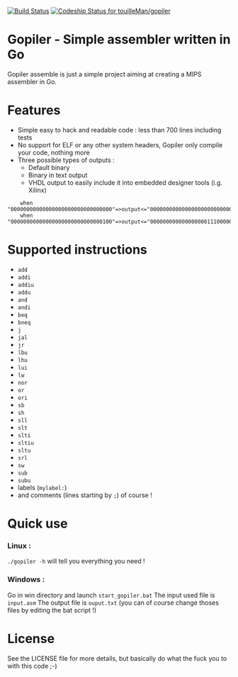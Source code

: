 [![Build Status](https://travis-ci.org/touilleMan/gopiler.svg?branch=master)](https://travis-ci.org/touilleMan/gopiler)
[ ![Codeship Status for touilleMan/gopiler](https://codeship.io/projects/68e9c780-0b49-0132-b0c1-12fe8603e519/status)](https://codeship.io/projects/31945) 

# Gopiler - Simple assembler written in Go

Gopiler assemble is just a simple project aiming at creating a MIPS assembler in Go.

# Features

 - Simple easy to hack and readable code : less than 700 lines including tests
 - No support for ELF or any other system headers, Gopiler only compile your code, nothing more
 - Three possible types of outputs :
    - Default binary
    - Binary in text output
    - VHDL output to easily include it into embedded designer tools (i.g. Xilinx)

```
    when "00000000000000000000000000000000"=>output<="00000000000000000000000000100101";
    when "00000000000000000000000000000100"=>output<="00000000000000000011100000100101";
```

# Supported instructions

 - `add`
 - `addi`
 - `addiu`
 - `addu`
 - `and`
 - `andi`
 - `beq`
 - `bneq`
 - `j`
 - `jal`
 - `jr`
 - `lbu`
 - `lhu`
 - `lui`
 - `lw`
 - `nor`
 - `or`
 - `ori`
 - `sb`
 - `sh`
 - `sll`
 - `slt`
 - `slti`
 - `sltiu`
 - `sltu`
 - `srl`
 - `sw`
 - `sub`
 - `subu`
 - labels (`mylabel:`)
 - and comments (lines starting by `;`) of course !

# Quick use

### Linux :
`./gopiler -h` will tell you everything you need !

### Windows :
Go in win directory and launch `start_gopiler.bat`
The input used file is `input.asm`
The output file is `ouput.txt`
(you can of course change thoses files by editing the bat script !)

# License

See the LICENSE file for more details, but basically do what the fuck you to with this code ;-)
